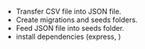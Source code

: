 * Transfer CSV file into JSON file.
* Create migrations and seeds folders.
* Feed JSON file into seeds folder.
* install dependencies (express, )